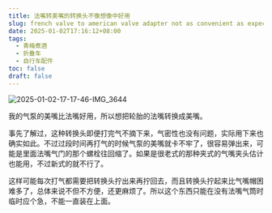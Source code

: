```yaml
---
title: 法嘴转美嘴的转换头不像想像中好用
slug: french valve to american valve adapter not as convenient as expected
date: 2025-01-02T17:16:12+08:00
tags:
  - 青梅煮酒
  - 折叠车
  - 自行车配件
toc: false
draft: false
---
```

![2025-01-02-17-17-46-IMG_3644](https://raw.githubusercontent.com/xbot/image-hosting/master/blog/20250102171746000-7160eec9a1a0e99b70993ab41a12d7a2.avif)

我的气泵的美嘴比法嘴好用，所以想把轮胎的法嘴转换成美嘴。

事先了解过，这种转换头即便打完气不摘下来，气密性也没有问题，实际用下来也确实如此。不过过段时间再打气的时候气泵的美嘴就卡不牢了，很容易弹出来，可能是里面法嘴气门的那个螺栓往回缩了。如果是很老式的那种夹式的气嘴夹头估计也能用，不过新式的就不行了。

这样可能每次打气都需要把转换头拧出来再拧回去，而且转换头拧起来比气嘴帽困难多了，总体来说不但不方便，还更麻烦了。所以这个东西只能在没有法嘴气筒时临时应个急，不能一直装在上面。